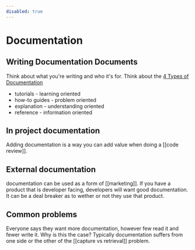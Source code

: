 ```yaml
---
disabled: true
---
```


# Documentation

## Writing Documentation Documents
Think about what you're writing and who it's for. Think about the [4 Types of Documentation](https://documentation.divio.com/)
- tutorials - learning oriented
- how-to guides - problem oriented 
- explanation - understanding oriented 
- reference - information oriented

## In project documentation

Adding documentation is a way you can add value when doing a [[code review]].

## External documentation
documentation can be used as a form of [[marketing]]. If you have a product that is developer facing, developers will want good documentation. It can be a deal breaker as to wether or not they use that product.

## Common problems
Everyone says they want more documentation, however few read it and fewer write it. Why is this the case? Typically documentation suffers from one side or the other of the [[capture vs retrieval]] problem. 
